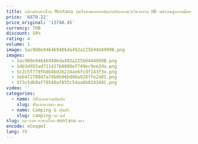 ```yaml
---
title: กล้องส่องทางไกล Montana รุ่นเรือธงของเยอรมันสำหรับกลางแจ้งวิศวกรรม HD พลังงานสูงเกรดมืออาชีพ
price: '6870.22'
price_original: '13740.45'
currency: THB
discount: 50%
rating: 4
volume: 1
image: Sac900e946469486da492a225b94d4999B.png
images:
  - Sac900e946469486da492a225b94d4999B.png
  - Sdb3d955ad711427b8888ef749ec9ee2do.png
  - Sc2c5f779fb8b4bd2b224ae6fcdf143f3x.png
  - Seb4f278047a74b0b96bd08a928ffe2a8I.png
  - S73c5db9af70548af855c54aa6b018168C.png
video: ''
categories:
  - name: กีฬาและความบันเทิง
    slug: ฬาและความบ-นเท
  - name: Camping & เดินป่า
    slug: camping-เด-นป
slug: กล-องส-องทางไกล-montana-นเร
encode: oCeqqmI
lang: th
---
```

  